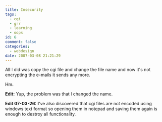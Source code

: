 ```yaml
---
title: Insecurity
tags:
  - cgi
  - grr
  - learning
  - oops
id: 6
comment: false
categories:
  - webdesign
date: 2007-03-08 21:21:29
---
```


All I did was copy the cgi file and change the file name and now it's not encrypting the e-mails it sends any more.

Hm.

**Edit:** Yup, the problem was that I changed the name.

**Edit 07-03-26:** I've also discovered that cgi files are not encoded using windows text format so opening them in notepad and saving them again is enough to destroy all functionality.